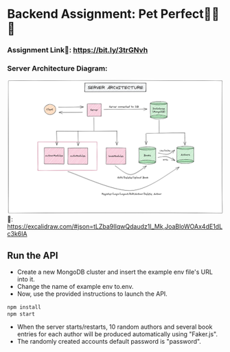 # Backend Assignment: Pet Perfect🧑‍💻🚀

### Assignment Link🔗: https://bit.ly/3trGNvh

### Server Architecture Diagram:
<img src = "./sa.png"></img>
🔗: https://excalidraw.com/#json=tLZba9IIqwQdaudz1I_Mk,JoaBloWOAx4dE1dLc3k6IA


## Run the API 
- Create a new MongoDB cluster and insert the example env file's URL into it.
- Change the name of example env to.env.
- Now, use the provided instructions to launch the API.

```
npm install
npm start
```

- When the server starts/restarts, 10 random authors and several book entries for each author will be produced automatically using "Faker.js".
- The randomly created accounts default password is "password".
